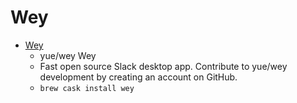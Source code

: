 # Wey
- [Wey](https://github.com/yue/wey)
  -  yue/wey Wey
  - Fast open source Slack desktop app. Contribute to yue/wey development by creating an account on GitHub.
  - `brew cask install wey`
